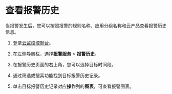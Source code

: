 # 查看报警历史

当报警发生后，您可以按照报警的规则名称、应用分组名称和云产品查看报警历史信息。

1.  登录[云监控控制台](https://cms-intl.console.aliyun.com)。

2.  在左侧导航栏，选择**报警服务** \> **报警历史**。

3.  在报警历史页面的右上角，您可以选择目标时间段。

4.  通过筛选或搜索功能找到目标报警历史记录。

5.  单击目标报警历史记录对应**操作**列的**图表**，可查看报警图表。


